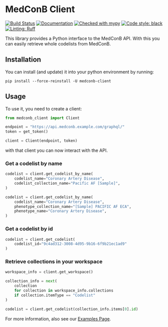 # MedConB Client

[![Build Status](https://github.com/Bayer-Group/medconb-client/actions/workflows/ci.yaml/badge.svg)](https://github.com/Bayer-Group/medconb-client/actions)
[![Documentation](https://img.shields.io/badge/Documentation-526CFE?logo=MaterialForMkDocs&logoColor=white)](https://bayer-group.github.io/medconb-client/)
[![Checked with mypy](https://www.mypy-lang.org/static/mypy_badge.svg)](https://mypy-lang.org/)
[![Code style: black](https://img.shields.io/badge/code%20style-black-000000.svg)](https://github.com/psf/black)
[![Linting: Ruff](https://img.shields.io/endpoint?url=https://raw.githubusercontent.com/charliermarsh/ruff/main/assets/badge/v2.json)](https://github.com/astral-sh/ruff)

This library provides a Python interface to the MedConB API. With this you can easily retrieve whole codelists from MedConB.

## Installation

You can install (and update) it into your python environment by running:

```
pip install --force-reinstall -U medconb-client
```

## Usage

To use it, you need to create a client:

```python
from medconb_client import Client

endpoint = "https://api.medconb.example.com/graphql/"
token = get_token()

client = Client(endpoint, token)
```

with that client you can now interact with the API.

### Get a codelist by name

```python
codelist = client.get_codelist_by_name(
    codelist_name="Coronary Artery Disease",
    codelist_collection_name="Pacific AF [Sample]",
)
```

```python
codelist = client.get_codelist_by_name(
    codelist_name="Coronary Artery Disease",
    phenotype_collection_name="[Sample] PACIFIC AF ECA",
    phenotype_name="Coronary Artery Disease",
)
```

### Get a codelist by id

```python
codelist = client.get_codelist(
    codelist_id="9c4ad312-3008-4d95-9b16-6f9b21ec1ad9"
)
```

### Retrieve collections in your workspace

```python
workspace_info = client.get_workspace()

collection_info = next(
    collection
    for collection in workspace_info.collections
    if collection.itemType == "Codelist"
)

codelist = client.get_codelist(collection_info.items[0].id)
```

For more information, also see our [Examples Page](https://refactored-adventure-kgjn1rq.pages.github.io/examples/).
